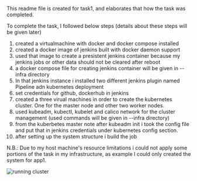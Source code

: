 This readme file is created for task1, and elaborates that how the task was completed.

To complete the task, I followed below steps (details about these steps will be given later)
1. created a virtualmachine with docker and docker compose installed
2. created a docker image of jenkins built with docker daemon support
3. used that image to create a presistent jenkins container because my jenkins jobs or other data should not be cleared after reboot 
4. a docker compose file for creating jenkins container will be given in --infra directory
5. In that jenkins instance i installed two different jenkins plugin named Pipeline adn kubernetes deployment
6. set credentials for github, dockerhub in jenkins
7. created a three virual machines in order to create the kubernetes cluster. One for the master node and other two worker nodes.
8. used kubeadm, kubectl, kubelet and calico network for the cluster management (used commands will be given in --infra directory)
9. from the kuberbetes master note after kubeadm init i took the config file and put that in jenkins credentials under kubernetes config section.
10. after setting up the system structure i build the job 

N.B.: Due to my host machine's resource limitations i could not apply some portions of the task in my infrastructure, as example I could only created the system for app1.

![running cluster](https://user-images.githubusercontent.com/87854710/175838522-a3b63512-49fb-41ca-a2f0-0dabca2da4e7.png)

